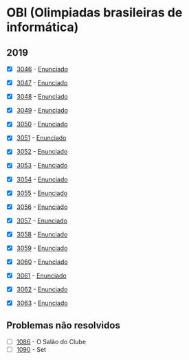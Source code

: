 # OBI (Olimpiadas brasileiras de informática)

## 2019

- [x]  [3046](https://www.beecrowd.com.br/repository/UOJ_3046.html) - [Enunciado](https://github.com/gnobisP/beecrowd/blob/main/obi2019/bee3046.cpp)

- [x]  [3047](https://www.beecrowd.com.br/repository/UOJ_3047.html) - [Enunciado](https://github.com/gnobisP/beecrowd/blob/main/obi2019/bee3047.cpp)

- [x]  [3048](https://www.beecrowd.com.br/repository/UOJ_3048.html) - [Enunciado](https://github.com/gnobisP/beecrowd/blob/main/obi2019/bee3048.cpp)

- [x]  [3049](https://www.beecrowd.com.br/repository/UOJ_3049.html) - [Enunciado](https://github.com/gnobisP/beecrowd/blob/main/obi2019/bee3049.cpp)

- [x]  [3050](https://www.beecrowd.com.br/repository/UOJ_3050.html) - [Enunciado](https://github.com/gnobisP/beecrowd/blob/main/obi2019/bee3050.cpp)

- [x]  [3051](https://www.beecrowd.com.br/repository/UOJ_3051.html) - [Enunciado](https://github.com/gnobisP/beecrowd/blob/main/obi2019/bee3051.cpp)

- [x]  [3052](https://www.beecrowd.com.br/repository/UOJ_3052.html) - [Enunciado](https://github.com/gnobisP/beecrowd/blob/main/obi2019/bee3052.cpp)

- [x]  [3053](https://www.beecrowd.com.br/repository/UOJ_3053.html) - [Enunciado](https://github.com/gnobisP/beecrowd/blob/main/obi2019/bee3053.cpp)

- [x]  [3054](https://www.beecrowd.com.br/repository/UOJ_3054.html) - [Enunciado](https://github.com/gnobisP/beecrowd/blob/main/obi2019/bee3054.cpp)

- [x]  [3055](https://www.beecrowd.com.br/repository/UOJ_3055.html) - [Enunciado](https://github.com/gnobisP/beecrowd/blob/main/obi2019/bee3055.cpp)

- [x]  [3056](https://www.beecrowd.com.br/repository/UOJ_3056.html) - [Enunciado](https://github.com/gnobisP/beecrowd/blob/main/obi2019/bee3056.cpp)

- [x]  [3057](https://www.beecrowd.com.br/repository/UOJ_3057.html) - [Enunciado](https://github.com/gnobisP/beecrowd/blob/main/obi2019/bee3057.cpp)

- [x]  [3058](https://www.beecrowd.com.br/repository/UOJ_3058.html) - [Enunciado](https://github.com/gnobisP/beecrowd/blob/main/obi2019/bee3058.cpp)

- [x]  [3059](https://www.beecrowd.com.br/repository/UOJ_3059.html) - [Enunciado](https://github.com/gnobisP/beecrowd/blob/main/obi2019/bee3059.cpp)

- [x]  [3060](https://www.beecrowd.com.br/repository/UOJ_3060.html) - [Enunciado](https://github.com/gnobisP/beecrowd/blob/main/obi2019/bee3060.cpp)

- [x]  [3061](https://www.beecrowd.com.br/repository/UOJ_3061.html) - [Enunciado](https://github.com/gnobisP/beecrowd/blob/main/obi2019/bee3061.cpp)

- [x]  [3062](https://www.beecrowd.com.br/repository/UOJ_3062.html) - [Enunciado](https://github.com/gnobisP/beecrowd/blob/main/obi2019/bee3062.cpp)

- [x]  [3063](https://www.beecrowd.com.br/repository/UOJ_3063.html) - [Enunciado](https://github.com/gnobisP/beecrowd/blob/main/obi2019/bee3063.cpp)



## Problemas não resolvidos

- [ ]  [1086](https://www.beecrowd.com.br/repository/UOJ_1086.html) - O Salão do Clube
- [ ]  [1090](https://www.beecrowd.com.br/repository/UOJ_1090.html) - Set
